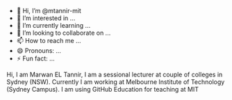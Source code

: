 - 👋 Hi, I’m @mtannir-mit
- 👀 I’m interested in ...
- 🌱 I’m currently learning ...
- 💞️ I’m looking to collaborate on ...
- 📫 How to reach me ...
- 😄 Pronouns: ...
- ⚡ Fun fact: ...

<!---
mtannir-mit/mtannir-mit is a ✨ special ✨ repository because its `README.md` (this file) appears on your GitHub profile.
You can click the Preview link to take a look at your changes.
--->
Hi,
I am Marwan EL Tannir, 
I am a sessional lecturer at couple of colleges in Sydney (NSW).
Currently I am working at Melbourne Institute of Technology (Sydney Campus).
I am using GitHub Education for teaching at MIT
